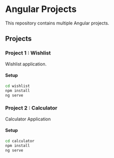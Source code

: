 # Angular Projects

This repository contains multiple Angular projects.

## Projects

### Project 1 : Wishlist

Wishlist application.

#### Setup

```sh
cd wishlist
npm install
ng serve
```

### Project 2 : Calculator

Calculator Application

#### Setup

```sh
cd calculator
npm install
ng serve
```
